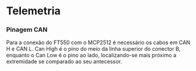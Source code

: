 # Telemetria

### Pinagem CAN
Para a conexão do FT550 com o MCP2512 é necessário os cabos em CAN H e CAN L. Can High é o pino do meio da linha superior do conector B, enquanto o Can Low é o pino ao lado, localizando-se mais próximo a extremidade se comparado ao seu antecessor.
